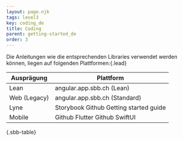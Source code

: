 ```yaml
---
layout: page.njk
tags: level3
key: coding_de
title: Coding
parent: getting-started_de
order: 3
---
```


Die Anleitungen wie die entsprechenden Libraries verwendet werden können, liegen auf folgenden Plattformen:{.lead}

<sbb-table-wrapper>

| Ausprägung             | Plattform                                                                                                                              |
|------------------------|----------------------------------------------------------------------------------------------------------------------------------------|
| Lean                   | <sbb-link variant="inline" target="_blank" type="button" href="https://angular.app.sbb.ch/?variant=lean">angular.app.sbb.ch (Lean)</sbb-link>          |
| Web (Legacy)           | <sbb-link variant="inline" target="_blank" type="button" href="https://angular.app.sbb.ch/?variant=standard">angular.app.sbb.ch (Standard)</sbb-link>  |
| Lyne                   | <sbb-link variant="inline" target="_blank" type="button" href="https://lyne-storybook.app.sbb.ch/">Storybook</sbb-link> <sbb-link variant="inline" target="_blank" type="button" href="https://github.com/sbb-design-systems/lyne-components/blob/master/README.md">Github</sbb-link> <sbb-link variant="inline" target="_blank" type="button" href="https://lyne-storybook.app.sbb.ch/?path=/docs/introduction-getting-started--docs">Getting started guide</sbb-link>                                                 |
| Mobile                 | <sbb-link variant="inline" target="_blank" type="button" href="https://github.com/SchweizerischeBundesbahnen/design_system_flutter ">Github Flutter</sbb-link> <sbb-link variant="inline" target="_blank" type="button" href="https://github.com/SchweizerischeBundesbahnen/mobile-ios-design-swiftui">Github SwiftUI</sbb-link>                                                                                                              |


{.sbb-table}

</sbb-table-wrapper>
